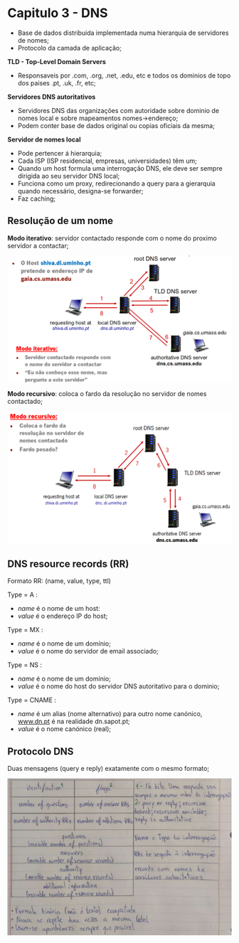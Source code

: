 # Capitulo 3 - DNS

 - Base de dados distribuida implementada numa hierarquia de servidores de nomes;
 - Protocolo da camada de aplicação;

**TLD - Top-Level Domain Servers**
 - Responsaveis por .com, .org, .net, .edu, etc e todos os dominios de topo dos paises .pt, .uk, .fr, etc;

**Servidores DNS autoritativos**
 - Servidores DNS das organizações com autoridade sobre dominio de nomes local e sobre mapeamentos nomes->endereço;
 - Podem conter base de dados original ou copias oficiais da mesma;

**Servidor de nomes local**
 - Pode pertencer á hierarquia;
 - Cada ISP (ISP residencial, empresas, universidades) têm um;
 - Quando um host formula uma interrogação DNS, ele deve ser sempre dirigida ao seu servidor DNS local;
 - Funciona como um proxy, redirecionando a query para a gierarquia quando necessário, designa-se forwarder;
 - Faz caching;

## Resolução de um nome
**Modo iterativo**: servidor contactado responde com o nome do proximo servidor a contactar;

![Modo iterativo](img/ModoIterativo.png)

**Modo recursivo**: coloca o fardo da resolução no servidor de nomes contactado;

![Modo recursivo](img/ModoRecursivo.png)

## DNS resource records (RR)
Formato RR: (name, value, type, ttl)

Type = A :
 - *name* é o nome de um host:
 - *value* é o endereço IP do host;

Type = MX :
 - *name* é o nome de um domínio;
 - *value* é o nome do servidor de email associado;

Type = NS :
 - *name* é o nome de um domínio;
 - *value* é o nome do host do servidor DNS autoritativo para o dominio;

Type = CNAME :
 - *name* é um alias (nome alternativo) para outro nome canónico, www.dn.pt é na realidade dn.sapot.pt;
 - *value* é o nome canónico (real);

## Protocolo DNS
Duas mensagens (query e reply) exatamente com o mesmo formato;

![Protocolo DNS](img/DNSProtocol.png)